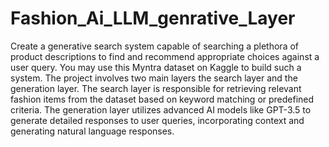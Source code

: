 # Fashion_Ai_LLM_genrative_Layer
Create a generative search system capable of searching a plethora of product descriptions to find and recommend appropriate choices against a user query. You may use this Myntra dataset on Kaggle to build such a system. The project involves two main layers the search layer and the generation layer. The search layer is responsible for retrieving relevant fashion items from the dataset based on keyword matching or predefined criteria. The generation layer utilizes advanced AI models like GPT-3.5 to generate detailed responses to user queries, incorporating context and generating natural language responses.
